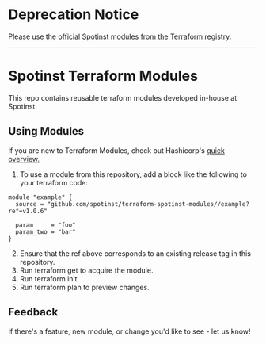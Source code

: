# Deprecation Notice

Please use the [official Spotinst modules from the Terraform registry](https://registry.terraform.io/modules/spotinst).

---

# Spotinst Terraform Modules
This repo contains reusable terraform modules developed in-house at Spotinst.

## Using Modules
If you are new to Terraform Modules, check out Hashicorp's [quick overview.](https://learn.hashicorp.com/terraform/getting-started/modules)

1. To use a module from this repository, add a block like the following to your terraform code:
```
module "example" {
  source = "github.com/spotinst/terraform-spotinst-modules//example?ref=v1.0.6"

  param     = "foo"
  param_two = "bar"
}
```
2. Ensure that the ref above corresponds to an existing release tag in this repository.
3. Run terraform get to acquire the module.
4. Run terraform init
5. Run terraform plan to preview changes.

## Feedback
If there's a feature, new module, or change you'd like to see - let us know! 
